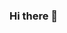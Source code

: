 ### Hi there 👋

<!--
**Natha-T/Natha-T** is a ✨ _special_ ✨ repository because its `README.md` (this file) appears on your GitHub profile.

Here are some ideas to get you started:

- 🔭 I’m currently working on Web-3, Nft 
- 🌱 I’m currently learning Web-3, NFT, DAO
- 👯 I’m looking to collaborate on Nft project
- 🤔 I’m looking for help with React,Redux
- 💬 Ask me about ...
- 📫 How to reach me: ...
- 😄 Pronouns: ...
- ⚡ Fun fact: ...
-->
